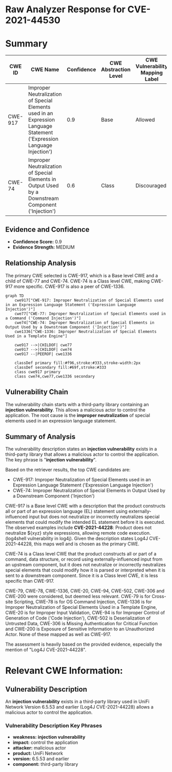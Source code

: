 # Raw Analyzer Response for CVE-2021-44530

# Summary
| CWE ID | CWE Name | Confidence | CWE Abstraction Level | CWE Vulnerability Mapping Label | CWE-Vulnerability Mapping Notes |
|---|---|---|---|---|---|
| CWE-917 | Improper Neutralization of Special Elements used in an Expression Language Statement ('Expression Language Injection') | 0.9 | Base | Allowed | Primary CWE |
| CWE-74 | Improper Neutralization of Special Elements in Output Used by a Downstream Component ('Injection') | 0.6 | Class | Discouraged | Secondary Candidate |

## Evidence and Confidence

*   **Confidence Score:** 0.9
*   **Evidence Strength:** MEDIUM

## Relationship Analysis
The primary CWE selected is CWE-917, which is a Base level CWE and a child of CWE-77 and CWE-74. CWE-74 is a Class level CWE, making CWE-917 more specific. CWE-917 is also a peer of CWE-1336.

```mermaid
graph TD
    cwe917["CWE-917: Improper Neutralization of Special Elements used in an Expression Language Statement ('Expression Language Injection')"]
    cwe77["CWE-77: Improper Neutralization of Special Elements used in a Command ('Command Injection')"]
    cwe74["CWE-74: Improper Neutralization of Special Elements in Output Used by a Downstream Component ('Injection')"]
    cwe1336["CWE-1336: Improper Neutralization of Special Elements Used in a Template Engine"]

    cwe917 -->|CHILDOF| cwe77
    cwe917 -->|CHILDOF| cwe74
    cwe917 --|PEEROF| cwe1336

    classDef primary fill:#f96,stroke:#333,stroke-width:2px
    classDef secondary fill:#69f,stroke:#333
    class cwe917 primary
    class cwe74,cwe77,cwe1336 secondary
```

## Vulnerability Chain
The vulnerability chain starts with a third-party library containing an **injection vulnerability**. This allows a malicious actor to control the application. The root cause is the **improper neutralization** of special elements used in an expression language statement.

## Summary of Analysis
The vulnerability description states an **injection vulnerability** exists in a third-party library that allows a malicious actor to control the application. The key phrase is "**injection vulnerability**".

Based on the retriever results, the top CWE candidates are:
*   CWE-917: Improper Neutralization of Special Elements used in an Expression Language Statement ('Expression Language Injection')
*   CWE-74: Improper Neutralization of Special Elements in Output Used by a Downstream Component ('Injection')

CWE-917 is a Base level CWE with a description that the product constructs all or part of an expression language (EL) statement using externally-influenced input but does not neutralize or incorrectly neutralizes special elements that could modify the intended EL statement before it is executed. The observed examples include **CVE-2021-44228**: Product does not neutralize ${xyz} style expressions, allowing remote code execution. (log4shell vulnerability in log4j). Given the description states Log4J CVE-2021-44228, this maps well and is chosen as the primary CWE.

CWE-74 is a Class level CWE that the product constructs all or part of a command, data structure, or record using externally-influenced input from an upstream component, but it does not neutralize or incorrectly neutralizes special elements that could modify how it is parsed or interpreted when it is sent to a downstream component. Since it is a Class level CWE, it is less specific than CWE-917.

CWE-79, CWE-78, CWE-1336, CWE-20, CWE-94, CWE-502, CWE-306 and CWE-200 were considered, but deemed less relevant. CWE-79 is for Cross-site Scripting, CWE-78 is for OS Command Injection, CWE-1336 is for Improper Neutralization of Special Elements Used in a Template Engine, CWE-20 is for Improper Input Validation, CWE-94 is for Improper Control of Generation of Code ('Code Injection'), CWE-502 is Deserialization of Untrusted Data, CWE-306 is Missing Authentication for Critical Function and CWE-200 is Exposure of Sensitive Information to an Unauthorized Actor. None of these mapped as well as CWE-917.

The assessment is heavily based on the provided evidence, especially the mention of "Log4J CVE-2021-44228".

# Relevant CWE Information:

## Vulnerability Description
An **injection vulnerability** exists in a third-party library used in UniFi Network Version 6.5.53 and earlier (Log4J CVE-2021-44228) allows a malicious actor to control the application.

### Vulnerability Description Key Phrases
- **weakness:** **injection vulnerability**
- **impact:** control the application
- **attacker:** malicious actor
- **product:** UniFi Network
- **version:** 6.5.53 and earlier
- **component:** third-party library